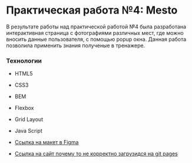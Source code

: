 # Практическая работа №4: Mesto

В результате работы над практической работой №4 была разработана интерактивная страница 
с фотографиями различных мест, где можно вносить данные пользователя, с помощью popup окна. 
Данная работа позволила применить знания полученые в тренажере.


### Технологии
* HTML5
* CSS3
* BEM
* Flexbox
* Grid Layout
* Java Script

* [Ссылка на макет в Figma](https://www.figma.com/file/2cn9N9jSkmxD84oJik7xL7/JavaScript.-Sprint-4?node-id=0%3A1)

* [Ссылка на сайт почему то не корректно загрузидся на git pages](https://wizzyjj.github.io/mesto23/)
